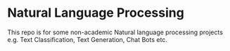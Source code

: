 # Natural Language Processing

This repo is for some non-academic Natural language processing projects e.g. Text Classification, Text Generation, Chat Bots etc.
